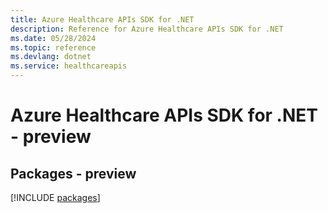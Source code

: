 ```yaml
---
title: Azure Healthcare APIs SDK for .NET
description: Reference for Azure Healthcare APIs SDK for .NET
ms.date: 05/28/2024
ms.topic: reference
ms.devlang: dotnet
ms.service: healthcareapis
---
```

# Azure Healthcare APIs SDK for .NET - preview
## Packages - preview
[!INCLUDE [packages](healthcare-apis-index.md)]